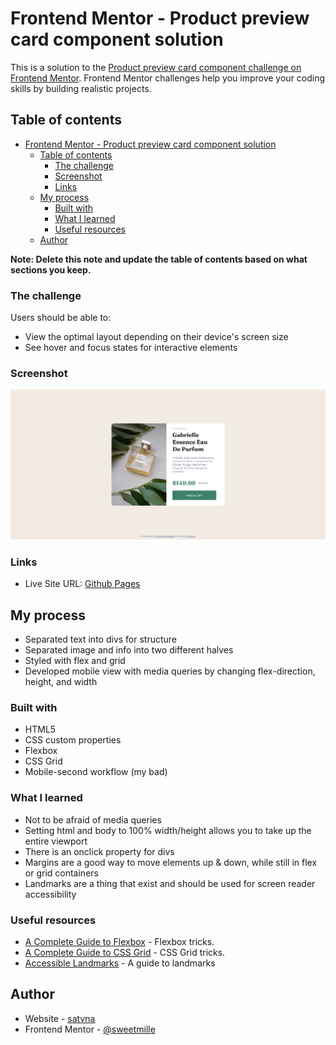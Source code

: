 # Frontend Mentor - Product preview card component solution

This is a solution to the [Product preview card component challenge on Frontend Mentor](https://www.frontendmentor.io/challenges/product-preview-card-component-GO7UmttRfa). Frontend Mentor challenges help you improve your coding skills by building realistic projects.

## Table of contents

- [Frontend Mentor - Product preview card component solution](#frontend-mentor---product-preview-card-component-solution)
  - [Table of contents](#table-of-contents)
    - [The challenge](#the-challenge)
    - [Screenshot](#screenshot)
    - [Links](#links)
  - [My process](#my-process)
    - [Built with](#built-with)
    - [What I learned](#what-i-learned)
    - [Useful resources](#useful-resources)
  - [Author](#author)

**Note: Delete this note and update the table of contents based on what sections you keep.**
### The challenge

Users should be able to:

- View the optimal layout depending on their device's screen size
- See hover and focus states for interactive elements

### Screenshot

![](./screenshot.png)

### Links

- Live Site URL: [Github Pages](https://satvna.github.io/frontendmentor-product-preview-card/)

## My process
- Separated text into divs for structure
- Separated image and info into two different halves
- Styled with flex and grid
- Developed mobile view with media queries by changing flex-direction, height, and width
### Built with

- HTML5
- CSS custom properties
- Flexbox
- CSS Grid
- Mobile-second workflow (my bad)

### What I learned
- Not to be afraid of media queries
- Setting html and body to 100% width/height allows you to take up the entire viewport
- There is an onclick property for divs
- Margins are a good way to move elements up & down, while still in flex or grid containers
- Landmarks are a thing that exist and should be used for screen reader accessibility

### Useful resources

- [A Complete Guide to Flexbox](https://css-tricks.com/snippets/css/a-guide-to-flexbox/) - Flexbox tricks.
- [A Complete Guide to CSS Grid](https://css-tricks.com/snippets/css/complete-guide-grid/) - CSS Grid tricks.
- [Accessible Landmarks](https://www.scottohara.me/blog/2018/03/03/landmarks.html) - A guide to landmarks

## Author

- Website - [satvna](https://github.com/satvna)
- Frontend Mentor - [@sweetmille](https://www.frontendmentor.io/profile/sweetmille)
